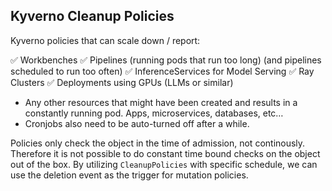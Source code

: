 ## Kyverno Cleanup Policies

Kyverno policies that can scale down / report:

✅ Workbenches
✅ Pipelines (running pods that run too long) (and pipelines scheduled to run too often)
✅ InferenceServices for Model Serving
✅ Ray Clusters
✅ Deployments using GPUs (LLMs or similar)
- Any other resources that might have been created and results in a constantly running pod. Apps, microservices, databases, etc… 
- Cronjobs also need to be auto-turned off after a while. 

Policies only check the object in the time of admission, not continously. Therefore it is not possible to do constant time bound checks on the object out of the box. By utilizing `CleanupPolicies` with specific schedule, we can use the deletion event as the trigger for mutation policies.

